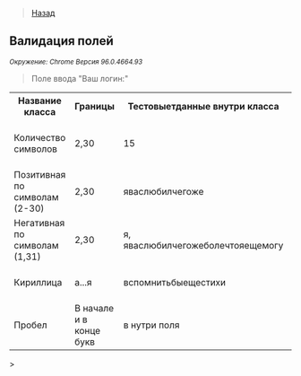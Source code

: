 >[Назад](../projects/ProjOne.md)

## Валидация полей
<i><small>Окружение: Chrome Версия 96.0.4664.93</small></i>
 >Поле ввода "Ваш логин:"
>
<table>
<tr><th>Название класса</th><th>Границы</th><th>Тестовыетданные внутри класса</th><th>Тестовые данные на границах</th><th>Пояснение</th></tr>
    <tr><td>Количество символов</td><td>2,30</td><td>15</td><td>1,2,3/29,30,31</td><td>Проверка количества длины символов</td></tr>
    <tr><td>Позитивная по символам (2-30)</td><td>2,30 </td><td>яваслюбилчегоже</td><td>яв, ява, яваслюбилчегожеболечтояещемог, яваслюбилчегожеболечтояещемогу</td><td>Сначала позитив</td></tr>
    <tr><td>Негативная по символам (1,31)</td><td>2,30 </td><td>я, яваслюбилчегожеболечтояещемогу</td><td>я, яваслюбилчегожеболечтояещемогу</td><td>Потом негатив</td></tr>
    <tr><td>Кириллица</td><td>а...я</td><td>вспомнитьбыещестихи</td><td>ВСПОМНИТЬБЫЕЩЕСТИХИ</td><td>Возьмите меня стажером</td></tr>
    <tr><td>Пробел</td><td>В начале и в конце букв</td><td>в нутри поля</td><td>(пробел)ВСПОМНИТЬБЫЕЩЕСТИХИ(пробел)</td><td>Возьмите меня стажером</td></tr>



</table>>